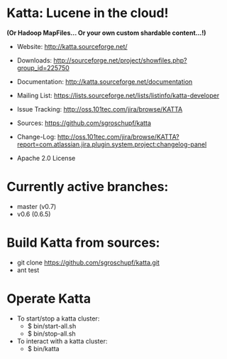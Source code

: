 Katta: Lucene in the cloud! 
=====
**(Or Hadoop MapFiles... Or your own custom shardable content...!)**

+ Website: http://katta.sourceforge.net/
+ Downloads: http://sourceforge.net/project/showfiles.php?group_id=225750
+ Documentation: http://katta.sourceforge.net/documentation
+ Mailing List: https://lists.sourceforge.net/lists/listinfo/katta-developer

+ Issue Tracking: http://oss.101tec.com/jira/browse/KATTA
+ Sources: https://github.com/sgroschupf/katta
+ Change-Log: http://oss.101tec.com/jira/browse/KATTA?report=com.atlassian.jira.plugin.system.project:changelog-panel
+ Apache 2.0 License


Currently active branches:
=====	
+ master (v0.7)
+ v0.6 (0.6.5)


Build Katta from sources:
=====

+ git clone https://github.com/sgroschupf/katta.git
+ ant test


Operate Katta
=====

+ To start/stop a katta cluster:
	+ $ bin/start-all.sh
	+ $ bin/stop-all.sh
+ To interact with a katta cluster:
	+ $ bin/katta
	
	